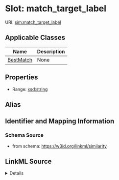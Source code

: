 # Slot: match_target_label

URI: [sim:match_target_label](https://w3id.org/linkml/similarity/match_target_label)



<!-- no inheritance hierarchy -->




## Applicable Classes

| Name | Description |
| --- | --- |
[BestMatch](BestMatch.md) | None






## Properties

* Range: [xsd:string](http://www.w3.org/2001/XMLSchema#string)






## Alias




## Identifier and Mapping Information







### Schema Source


* from schema: https://w3id.org/linkml/similarity




## LinkML Source

<details>
```yaml
name: match_target_label
from_schema: https://w3id.org/linkml/similarity
rank: 1000
alias: match_target_label
owner: BestMatch
domain_of:
- BestMatch
range: string

```
</details>